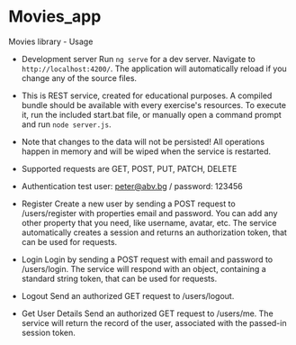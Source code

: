 # Movies_app
Movies library - Usage

- Development server
Run `ng serve` for a dev server. Navigate to `http://localhost:4200/`. The application will automatically reload if you change any of the source files.

- This is REST service, created for educational purposes. A compiled bundle should be available with every exercise's resources. To execute it, run the included start.bat file, or manually open a command prompt and run `node server.js`.

- Note that changes to the data will not be persisted! All operations happen in memory and will be wiped when the service is restarted.

- Supported requests are GET, POST, PUT, PATCH, DELETE

- Authentication
        test user: peter@abv.bg /
        password: 123456

- Register
Create a new user by sending a POST request to /users/register with properties email and password. You can add any other property that you need, like username, avatar, etc. The service automatically creates a session and returns an authorization token, that can be used for requests.

- Login
Login by sending a POST request with email and password to /users/login. The service will respond with an object, containing a standard string token, that can be used for requests.

- Logout
Send an authorized GET request to /users/logout. 

- Get User Details
Send an authorized GET request to /users/me. The service will return the record of the user, associated with the passed-in session token.

